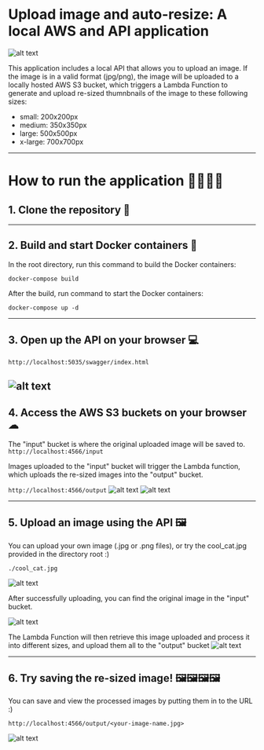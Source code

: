 # Upload image and auto-resize: A local AWS and API application

![alt text](https://github.com/chrisyuen976/thumbnailAPI/blob/master/readme_images/thumbnail_program_workflow.jpg?raw=true)

This application includes a local API that allows you to upload an image. If the image is in a valid format (jpg/png), the image will be uploaded to a locally hosted AWS S3 bucket, which triggers a Lambda Function to generate and upload re-sized thumnbnails of the image to these following sizes:

- small: 200x200px
- medium: 350x350px
- large: 500x500px
- x-large: 700x700px

---

# How to run the application 🏃‍♂️🏃‍♀️

## 1. Clone the repository 💾

---

## 2. Build and start Docker containers 🐳

In the root directory, run this command to build the Docker containers:

`docker-compose build`

After the build, run command to start the Docker containers:

`docker-compose up -d`

---

## 3. Open up the API on your browser 💻

`http://localhost:5035/swagger/index.html`

## ![alt text](https://github.com/chrisyuen976/thumbnailAPI/blob/master/readme_images/thumbnailapi_screenshot.jpg?raw=true)

## 4. Access the AWS S3 buckets on your browser ☁

The "input" bucket is where the original uploaded image will be saved to.
`http://localhost:4566/input`

Images uploaded to the "input" bucket will trigger the Lambda function, which uploads the re-sized images into the "output" bucket.

`http://localhost:4566/output`
![alt text](https://github.com/chrisyuen976/thumbnailAPI/blob/master/readme_images/input_bucket_screenshot.jpg?raw=true)
![alt text](https://github.com/chrisyuen976/thumbnailAPI/blob/master/readme_images/output_bucket_screenshot.jpg?raw=true)

---

## 5. Upload an image using the API 🖼

You can upload your own image (.jpg or .png files), or try the cool_cat.jpg provided in the directory root :)

`./cool_cat.jpg`

![alt text](https://github.com/chrisyuen976/thumbnailAPI/blob/master/cool_cat.jpg?raw=true)

After successfully uploading, you can find the original image in the "input" bucket.

![alt text](https://github.com/chrisyuen976/thumbnailAPI/blob/master/readme_images/uploaded_input_bucket.jpg?raw=true)

The Lambda Function will then retrieve this image uploaded and process it into different sizes, and upload them all to the "output" bucket
![alt text](https://github.com/chrisyuen976/thumbnailAPI/blob/master/readme_images/uploaded_output_bucket.jpg?raw=true)

---

## 6. Try saving the re-sized image! 🖼🖼🖼🖼

You can save and view the processed images by putting them in to the URL :)

`http://localhost:4566/output/<your-image-name.jpg>`

![alt text](https://github.com/chrisyuen976/thumbnailAPI/blob/master/readme_images/output_images.jpg?raw=true)
